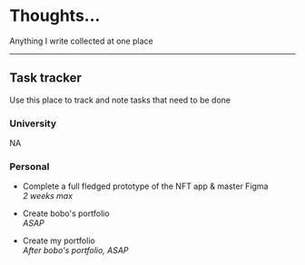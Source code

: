 # Thoughts...
Anything I write collected at one place

<hr>

## Task tracker  

Use this place to track and note tasks that need to be done

### University

NA

### Personal

- Complete a full fledged prototype of the NFT app & master Figma  
*2 weeks max*

- Create bobo's portfolio  
*ASAP*

- Create my portfolio  
*After bobo's portfolio, ASAP*
